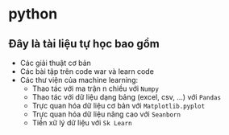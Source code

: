 # python

## Đây là tài liệu tự học bao gồm 
 
- Các giải thuật cơ bản
 - Các bài tập trên code war và learn code 
 - Các thư viện của machine learning:
   - Thao tác với ma trận n chiều với `Numpy`
   - Thao tác với dữ liệu dạng bảng (excel, csv, ...) với `Pandas`
   - Trực quan hóa dữ liệu cơ bản với `Matplotlib.pyplot`
   - Trực quan hóa dữ liệu nâng cao với `Seanborn`
   - Tiền xữ lý dữ liệu với `Sk Learn`
   

